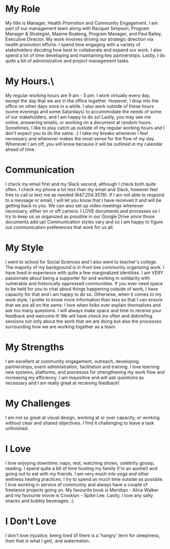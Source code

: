 # My Role

My title is Manager, Health Promotion and Community Engagement. I am part of our management team along with Racquel Simpson, Program Manager & Strategist, Maame Boateng, Program Manager, and Paul Bailey, Executive Director. My work involves driving our strategic direction via health promotion efforts. I spend time engaging with a variety of stakeholders deciding how best to collaborate and expand our work. I also spend a lot of time developing and maintaining key partnerships. Lastly, I do quite a bit of administrative and project management tasks.

# My Hours.\

My regular working hours are 9 am - 5 pm. I work virtually every day, except the day that we are in the office together. However, I drop into the office on other days once in a while. I also work outside of these hours (some evenings and some Saturdays) to accommodate the needs of some of our stakeholders, and I am happy to do so! Lastly, you may see me online, answering emails, or working on a document at random hours. Sometimes, I like to play catch up outside of my regular working hours and I don't expect you to do the same. :) I take my breaks whenever I feel necessary and whenever makes the most sense for the flow of my day. Whenever I am off, you will know because it will be outlined in my calendar ahead of time. 

# Communication

I check my email first and my Slack second, although I check both quite often. I check my phone a lot less than my email and Slack, however feel free to call or text me as needed (647.204.3578). If I am not able to respond to a message or email, I will let you know that I have received it and will be getting back to you. We can also set up video meetings whenever necessary, either on or off camera. I LOVE documents and processes so I try to keep us as organized as possible in our Google Drive since those documents add up! Communication styles vary and so I am happy to figure out communication preferences that work for us all. 

# My Style

I went to school for Social Sciences and I also went to teacher's college. The majority of my background is in front line community organizing work. I have lived in experience with quite a few marginalized identities. I am VERY passionate about being a supporter for and working in solidarity with vulnerable and historically oppressed communities. If you ever need space to be held for you to chat about things happening outside of work, I have capacity for that and I am happy to do so. Otherwise, when it comes to my work style, I prefer to know more information than less so that I can ensure that we are all on the same. I love when folks over explain themselves and ask too many questions. I will always make space and time to receive your feedback and welcome it! We will have check ins often and debriefing sessions not only about the work that we are doing but also the processes surrounding how we are working together as a team.

# My Strengths

I am excellent at community engagement, outreach, developing partnerships, event administration, facilitation and training. I love learning new systems, platforms, and processes for strengthening my work flow and increasing my efficiency. I am inquisitive and will ask questions as necessary and I am really great at receiving feedback!

# My Challenges

I am not so great at visual design, working at or over capacity, or working without clear and shared objectives. I find it challenging to leave a task unfinished.

# I Love

I love enjoying downtime: naps, rest, watching shows, celebrity gossip, reading. I spend quite a bit of time hosting my family (I'm an auntie!) and going out to eat with my friends. I am very much into yoga and other wellness healing practices. I try to spend as much time outside as possible. I love working in service of community and always have a couple of freelance projects going on. My favourite book is Meridian - Alice Walker and my favourite movie is Crooklyn - Spike Lee. Lastly, I love any salty snacks and bubbly beverages. :)

# I Don't Love

I don't love injustice, being tired (if there is a 'hangry' term for sleepiness, then that is what I get), and watermelon.
